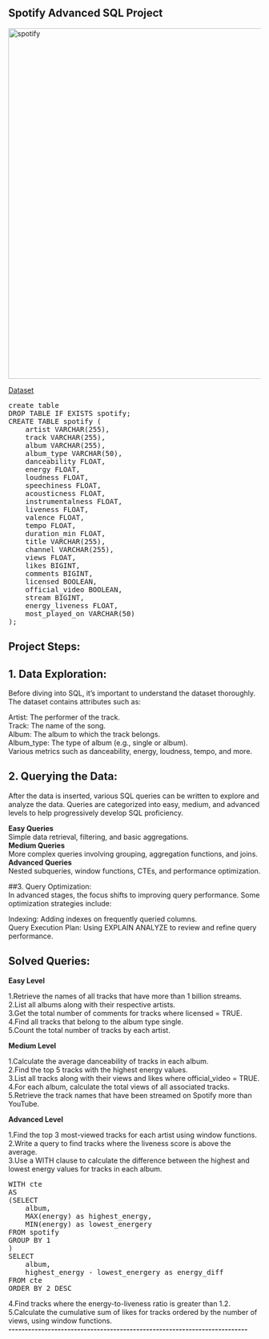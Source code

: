 ## Spotify Advanced SQL Project

<img width="1200" height="700" alt="spotify" src="https://github.com/user-attachments/assets/310d9c8f-34cc-4b1b-ae0e-b569db6c015c" />

[Dataset](https://github.com/Shagun6395/Spotify/blob/main/cleaned_dataset2.csv)


<pre>create table
DROP TABLE IF EXISTS spotify;
CREATE TABLE spotify (
    artist VARCHAR(255),
    track VARCHAR(255),
    album VARCHAR(255),
    album_type VARCHAR(50),
    danceability FLOAT,
    energy FLOAT,
    loudness FLOAT,
    speechiness FLOAT,
    acousticness FLOAT,
    instrumentalness FLOAT,
    liveness FLOAT,
    valence FLOAT,
    tempo FLOAT,
    duration_min FLOAT,
    title VARCHAR(255),
    channel VARCHAR(255),
    views FLOAT,
    likes BIGINT,
    comments BIGINT,
    licensed BOOLEAN,
    official_video BOOLEAN,
    stream BIGINT,
    energy_liveness FLOAT,
    most_played_on VARCHAR(50)
); </pre>


 ## Project Steps:

## 1. Data Exploration:  
Before diving into SQL, it’s important to understand the dataset thoroughly. The dataset contains attributes such as:

Artist: The performer of the track.  
Track: The name of the song.  
Album: The album to which the track belongs.    
Album_type: The type of album (e.g., single or album).    
Various metrics such as danceability, energy, loudness, tempo, and more.  

## 2. Querying the Data:  
After the data is inserted, various SQL queries can be written to explore and analyze the data. Queries are categorized into easy, medium, and advanced levels to help progressively develop SQL proficiency.  

**Easy Queries**  
Simple data retrieval, filtering, and basic aggregations.  
**Medium Queries**  
More complex queries involving grouping, aggregation functions, and joins.  
**Advanced Queries**  
Nested subqueries, window functions, CTEs, and performance optimization.  

##3. Query Optimization:  
In advanced stages, the focus shifts to improving query performance. Some optimization strategies include:

Indexing: Adding indexes on frequently queried columns.  
Query Execution Plan: Using EXPLAIN ANALYZE to review and refine query performance.  

## Solved Queries:

**Easy Level**

1.Retrieve the names of all tracks that have more than 1 billion streams.  
2.List all albums along with their respective artists.  
3.Get the total number of comments for tracks where licensed = TRUE.  
4.Find all tracks that belong to the album type single.  
5.Count the total number of tracks by each artist.  

**Medium Level**

1.Calculate the average danceability of tracks in each album.  
2.Find the top 5 tracks with the highest energy values.  
3.List all tracks along with their views and likes where official_video = TRUE.  
4.For each album, calculate the total views of all associated tracks.  
5.Retrieve the track names that have been streamed on Spotify more than YouTube.  

**Advanced Level**

1.Find the top 3 most-viewed tracks for each artist using window functions.  
2.Write a query to find tracks where the liveness score is above the average.  
3.Use a WITH clause to calculate the difference between the highest and lowest energy values for tracks in each album.  
<pre>WITH cte
AS
(SELECT 
	album,
	MAX(energy) as highest_energy,
	MIN(energy) as lowest_energery
FROM spotify
GROUP BY 1
)
SELECT 
	album,
	highest_energy - lowest_energery as energy_diff
FROM cte
ORDER BY 2 DESC </pre>


4.Find tracks where the energy-to-liveness ratio is greater than 1.2.  
5.Calculate the cumulative sum of likes for tracks ordered by the number of views, using window functions.  
**-------------------------------------------------------------------------**
